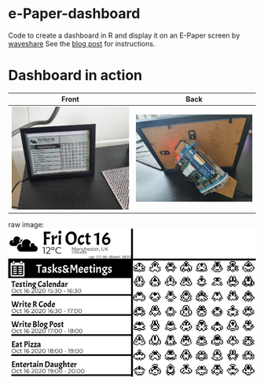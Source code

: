 # e-Paper-dashboard

Code to create a dashboard in R and display it on an E-Paper screen by [waveshare](https://www.waveshare.com/)
See the [blog post](http://blog.schochastics.net/post/raspberry-pi-e-paper-dashboard-with-r/) for instructions.

# Dashboard in action
Front                      |  Back
:-------------------------:|:-------------------------:
![](front.jpg)  |  ![](back.jpg)

raw image:
![](raw-output.bmp)
